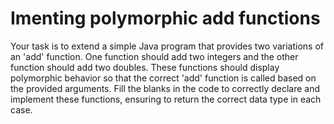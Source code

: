 # Imenting polymorphic add functions

Your task is to extend a simple Java program that provides two variations of an 'add' function. One function should add two integers and the other function should add two doubles. These functions should display polymorphic behavior so that the correct 'add' function is called based on the provided arguments. Fill the blanks in the code to correctly declare and implement these functions, ensuring to return the correct data type in each case.